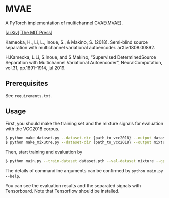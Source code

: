 # MVAE

A PyTorch implementation of multichannel CVAE(MVAE).

[[arXiv](https://arxiv.org/abs/1808.00892)][[The MIT Press](https://www.mitpressjournals.org/doi/abs/10.1162/neco_a_01217)]

Kameoka, H., Li, L., Inoue, S., & Makino, S. (2018). Semi-blind source separation with
multichannel variational autoencoder. arXiv:1808.00892.

H.Kameoka, L.Li, S.Inoue, and S.Makino, “Supervised DeterminedSource Separation with Multichannel Variational Autoencoder”, NeuralComputation, vol.31, pp.1891–1914, jul 2019.

## Prerequisites

See `requirements.txt`.

## Usage

First, you should make the training set and the mixture signals for evaluation with the VCC2018 corpus.
```bash
$ python make_dataset.py --dataset-dir {path_to_vcc2018} --output dataset.pth
$ python make_mixutre.py --dataset-dir {path_to_vcc2018} --output mixture
```

Then, start training and evaluation by
```bash
$ python main.py --train-dataset dataset.pth --val-dataset mixture --gpu 0
```

The details of commandline arguments can be confirmed by `python main.py --help`.

You can see the evaluation results and the separated signals with Tensorboard.
Note that Tensorflow should be installed.
